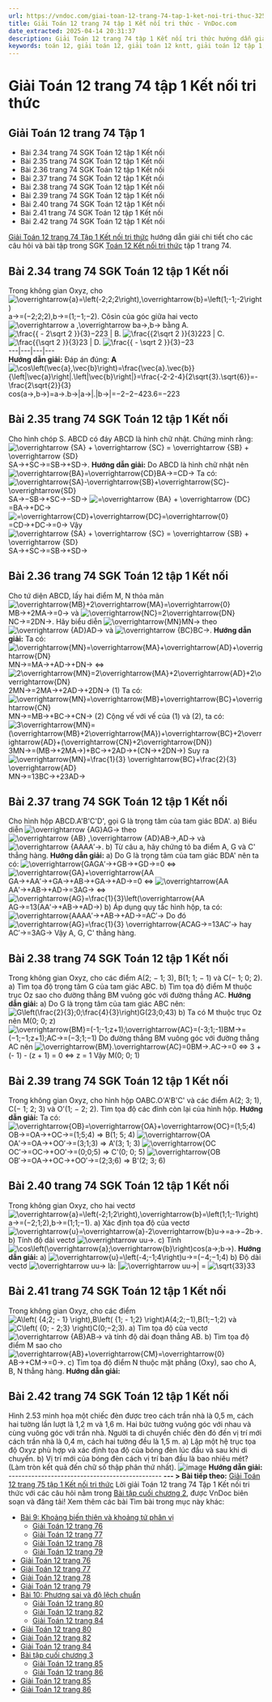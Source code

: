 ```yaml
---
url: https://vndoc.com/giai-toan-12-trang-74-tap-1-ket-noi-tri-thuc-325626
title: Giải Toán 12 trang 74 tập 1 Kết nối tri thức - VnDoc.com
date_extracted: 2025-04-14 20:31:37
description: Giải Toán 12 trang 74 tập 1 Kết nối tri thức hướng dẫn giải chi tiết các câu hỏi và bài tập trong SGK Toán 12 Kết nối tri thức tập 1.
keywords: toán 12, giải toán 12, giải toán 12 kntt, giải toán 12 tập 1, giải toán 12 kết nối tri thức, toán 12 kết nối tri thức tập 1, toán 12 kết nối tri thức, Toán 12 KNTT Bài tập cuối chương 2, giải Toán 12 Kết nối tri thức Bài tập cuối chương 2, Toán 12 Kết nối tri thức bài tập cuối chương 2, giải toán 12 trang 73, giải toán 12 trang 74, toán 12 trang 74, toán 12 trang 74 kết nối, giải toán 12 trang 74 kết nối
---
```


# Giải Toán 12 trang 74 tập 1 Kết nối tri thức
## **Giải Toán 12 trang 74 Tập 1**
  * Bài 2.34 trang 74 SGK Toán 12 tập 1 Kết nối
  * Bài 2.35 trang 74 SGK Toán 12 tập 1 Kết nối
  * Bài 2.36 trang 74 SGK Toán 12 tập 1 Kết nối
  * Bài 2.37 trang 74 SGK Toán 12 tập 1 Kết nối
  * Bài 2.38 trang 74 SGK Toán 12 tập 1 Kết nối
  * Bài 2.39 trang 74 SGK Toán 12 tập 1 Kết nối
  * Bài 2.40 trang 74 SGK Toán 12 tập 1 Kết nối
  * Bài 2.41 trang 74 SGK Toán 12 tập 1 Kết nối
  * Bài 2.42 trang 74 SGK Toán 12 tập 1 Kết nối

[Giải Toán 12 trang 74 Tập 1 Kết nối tri thức](<https://vndoc.com/giai-toan-12-trang-74-tap-1-ket-noi-tri-thuc-325626>) hướng dẫn giải chi tiết cho các câu hỏi và bài tập trong SGK [Toán 12 Kết nối tri thức](<https://vndoc.com/toan-12-ket-noi-tri-thuc>) tập 1 trang 74.
## Bài 2.34 trang 74 SGK Toán 12 tập 1 Kết nối
Trong không gian Oxyz, cho ![\\overrightarrow{a}=\\left\(-2;2;2\\right\),\\overrightarrow{b}=\\left\(1;-1;-2\\right\)](https://i.vdoc.vn/data/image/blank.png)a→=\(−2;2;2\),b→=\(1;−1;−2\). Côsin của góc giữa hai vecto ![\\overrightarrow a ,\\overrightarrow b](https://i.vdoc.vn/data/image/blank.png)a→,b→ bằng
A. ![\\frac{{ - 2\\sqrt 2 }}{3}](https://i.vdoc.vn/data/image/blank.png)−223 | B. ![\\frac{{2\\sqrt 2 }}{3}](https://i.vdoc.vn/data/image/blank.png)223 | C. ![\\frac{{\\sqrt 2 }}{3}](https://i.vdoc.vn/data/image/blank.png)23 | D. ![\\frac{{ - \\sqrt 2 }}{3}](https://i.vdoc.vn/data/image/blank.png)−23  
---|---|---|---  
**Hướng dẫn giải:**
Đáp án đúng: **A**
![\\cos\\left\(\\vec{a},\\vec{b}\\right\)=\\frac{\\vec{a}.\\vec{b}}{\\left|\\vec{a}\\right|.\\left|\\vec{b}\\right|}=\\frac{-2-2-4}{2\\sqrt{3}.\\sqrt{6}}=-\\frac{2\\sqrt{2}}{3}](https://i.vdoc.vn/data/image/blank.png)cos⁡\(a→,b→\)=a→.b→|a→|.|b→|=−2−2−423.6=−223
## Bài 2.35 trang 74 SGK Toán 12 tập 1 Kết nối
Cho hình chóp S. ABCD có đáy ABCD là hình chữ nhật. Chứng minh rằng: ![\\overrightarrow {SA} + \\overrightarrow {SC} = \\overrightarrow {SB} + \\overrightarrow {SD}](https://i.vdoc.vn/data/image/blank.png)SA→+SC→=SB→+SD→.
**Hướng dẫn giải:**
Do ABCD là hình chữ nhật nên ![\\overrightarrow{BA}=\\overrightarrow{CD}](https://i.vdoc.vn/data/image/blank.png)BA→=CD→
Ta có: ![\\overrightarrow{SA}-\\overrightarrow{SB}+\\overrightarrow{SC}-\\overrightarrow{SD}](https://i.vdoc.vn/data/image/blank.png)SA→−SB→+SC→−SD→
![=\\overrightarrow {BA}  + \\overrightarrow {DC}](https://i.vdoc.vn/data/image/blank.png)=BA→+DC→
![=\\overrightarrow{CD}+\\overrightarrow{DC}=\\overrightarrow{0}](https://i.vdoc.vn/data/image/blank.png)=CD→+DC→=0→
Vậy ![\\overrightarrow {SA} + \\overrightarrow {SC} = \\overrightarrow {SB} + \\overrightarrow {SD}](https://i.vdoc.vn/data/image/blank.png)SA→+SC→=SB→+SD→
## Bài 2.36 trang 74 SGK Toán 12 tập 1 Kết nối
Cho tứ diện ABCD, lấy hai điểm M, N thỏa mãn ![\\overrightarrow{MB}+2\\overrightarrow{MA}=\\overrightarrow{0}](https://i.vdoc.vn/data/image/blank.png)MB→+2MA→=0→ và ![\\overrightarrow{NC}=2\\overrightarrow{DN}](https://i.vdoc.vn/data/image/blank.png)NC→=2DN→. Hãy biểu diễn ![\\overrightarrow{MN}](https://i.vdoc.vn/data/image/blank.png)MN→ theo ![\\overrightarrow {AD}](https://i.vdoc.vn/data/image/blank.png)AD→ và ![\\overrightarrow {BC}](https://i.vdoc.vn/data/image/blank.png)BC→.
**Hướng dẫn giải:**
Ta có: ![\\overrightarrow{MN}=\\overrightarrow{MA}+\\overrightarrow{AD}+\\overrightarrow{DN}](https://i.vdoc.vn/data/image/blank.png)MN→=MA→+AD→+DN→
⇔ ![2\\overrightarrow{MN}=2\\overrightarrow{MA}+2\\overrightarrow{AD}+2\\overrightarrow{DN}](https://i.vdoc.vn/data/image/blank.png)2MN→=2MA→+2AD→+2DN→ \(1\)
Ta có: ![\\overrightarrow{MN}=\\overrightarrow{MB}+\\overrightarrow{BC}+\\overrightarrow{CN}](https://i.vdoc.vn/data/image/blank.png)MN→=MB→+BC→+CN→ \(2\)
Cộng vế với vế của \(1\) và \(2\), ta có:
![3\\overrightarrow{MN}=\(\\overrightarrow{MB}+2\\overrightarrow{MA}\)+\\overrightarrow{BC}+2\\overrightarrow{AD}+\(\\overrightarrow{CN}+2\\overrightarrow{DN}\)](https://i.vdoc.vn/data/image/blank.png)3MN→=\(MB→+2MA→\)+BC→+2AD→+\(CN→+2DN→\)
Suy ra ![\\overrightarrow{MN}=\\frac{1}{3} \\overrightarrow{BC}+\\frac{2}{3} \\overrightarrow{AD}](https://i.vdoc.vn/data/image/blank.png)MN→=13BC→+23AD→
## Bài 2.37 trang 74 SGK Toán 12 tập 1 Kết nối
Cho hình hộp ABCD.A'B'C'D', gọi G là trọng tâm của tam giác BDA'.
a\) Biểu diễn ![\\overrightarrow {AG}](https://i.vdoc.vn/data/image/blank.png)AG→ theo ![\\overrightarrow {AB} ,\\overrightarrow {AD}](https://i.vdoc.vn/data/image/blank.png)AB→,AD→ và ![\\overrightarrow {AA](https://i.vdoc.vn/data/image/blank.png)AA′→.
b\) Từ câu a, hãy chứng tỏ ba điểm A, G và C' thẳng hàng.
**Hướng dẫn giải:**
a\) Do G là trọng tâm của tam giác BDA' nên ta có:
![\\overrightarrow{GA](https://i.vdoc.vn/data/image/blank.png)GA′→+GB→+GD→=0
⇔ ![\\overrightarrow{GA}+\\overrightarrow{AA](https://i.vdoc.vn/data/image/blank.png)GA→+AA′→+GA→+AB→+GA→+AD→=0
⇔ ![\\overrightarrow{AA](https://i.vdoc.vn/data/image/blank.png)AA′→+AB→+AD→=3AG→
⇔ ![\\overrightarrow{AG}=\\frac{1}{3}\\left\(\\overrightarrow{AA](https://i.vdoc.vn/data/image/blank.png)AG→=13\(AA′→+AB→+AD→\)
b\) Áp dụng quy tắc hình hộp, ta có: ![\\overrightarrow{AA](https://i.vdoc.vn/data/image/blank.png)AA′→+AB→+AD→=AC′→
Do đó ![\\overrightarrow{AG}=\\frac{1}{3} \\overrightarrow{AC](https://i.vdoc.vn/data/image/blank.png)AG→=13AC′→ hay AC′→=3AG→
Vậy A, G, C' thẳng hàng.
## Bài 2.38 trang 74 SGK Toán 12 tập 1 Kết nối
Trong không gian Oxyz, cho các điểm A\(2; − 1; 3\), B\(1; 1; − 1\) và C\(− 1; 0; 2\).
a\) Tìm tọa độ trọng tâm G của tam giác ABC.
b\) Tìm tọa độ điểm M thuộc trục Oz sao cho đường thẳng BM vuông góc với đường thẳng AC.
**Hướng dẫn giải:**
a\) Do G là trọng tâm của tam giác ABC nên:
![G\\left\(\\frac{2}{3};0;\\frac{4}{3}\\right\)](https://i.vdoc.vn/data/image/blank.png)G\(23;0;43\)
b\) Ta có M thuộc trục Oz nên M\(0; 0; z\)
![\\overrightarrow{BM}=\(-1;-1;z+1\);\\overrightarrow{AC}=\(-3;1;-1\)](https://i.vdoc.vn/data/image/blank.png)BM→=\(−1;−1;z+1\);AC→=\(−3;1;−1\)
Do đường thẳng BM vuông góc với đường thẳng AC nên ![\\overrightarrow{BM}.\\overrightarrow{AC}=0](https://i.vdoc.vn/data/image/blank.png)BM→.AC→=0
⇔ 3 + \(- 1\) - \(z + 1\) = 0
⇔ z = 1
Vậy M\(0; 0; 1\)
## Bài 2.39 trang 74 SGK Toán 12 tập 1 Kết nối
Trong không gian Oxyz, cho hình hộp OABC.O'A'B'C' và các điểm A\(2; 3; 1\), C\(− 1; 2; 3\) và O'\(1; − 2; 2\). Tìm tọa độ các đỉnh còn lại của hình hộp.
**Hướng dẫn giải:**
Ta có: ![\\overrightarrow{OB}=\\overrightarrow{OA}+\\overrightarrow{OC}=\(1;5;4\)](https://i.vdoc.vn/data/image/blank.png)OB→=OA→+OC→=\(1;5;4\) ⇒ B\(1; 5; 4\)
![\\overrightarrow{OA](https://i.vdoc.vn/data/image/blank.png)OA′→=OA→+OO′→=\(3;1;3\) ⇒ A'\(3; 1; 3\)
![\\overrightarrow{OC](https://i.vdoc.vn/data/image/blank.png)OC′→=OC→+OO′→=\(0;0;5\) ⇒ C'\(0; 0; 5\)
![\\overrightarrow{OB](https://i.vdoc.vn/data/image/blank.png)OB′→=OA→+OC→+OO′→=\(2;3;6\) ⇒ B'\(2; 3; 6\)
## Bài 2.40 trang 74 SGK Toán 12 tập 1 Kết nối
Trong không gian Oxyz, cho hai vectơ ![\\overrightarrow{a}=\\left\(-2;1;2\\right\),\\overrightarrow{b}=\\left\(1;1;-1\\right\)](https://i.vdoc.vn/data/image/blank.png)a→=\(−2;1;2\),b→=\(1;1;−1\).
a\) Xác định tọa độ của vectơ ![\\overrightarrow{u}=\\overrightarrow{a}-2\\overrightarrow{b}](https://i.vdoc.vn/data/image/blank.png)u→=a→−2b→.
b\) Tính độ dài vectơ ![\\overrightarrow u](https://i.vdoc.vn/data/image/blank.png)u→.
c\) Tính ![\\cos\\left\(\\overrightarrow{a};\\overrightarrow{b}\\right\)](https://i.vdoc.vn/data/image/blank.png)cos⁡\(a→;b→\).
**Hướng dẫn giải:**
a\) ![\\overrightarrow{u}=\\left\(-4;-1;4\\right\)](https://i.vdoc.vn/data/image/blank.png)u→=\(−4;−1;4\)
b\) Độ dài vectơ ![\\overrightarrow u](https://i.vdoc.vn/data/image/blank.png)u→ là: |![\\overrightarrow u](https://i.vdoc.vn/data/image/blank.png)u→| = ![\\sqrt{33}](https://i.vdoc.vn/data/image/blank.png)33
## Bài 2.41 trang 74 SGK Toán 12 tập 1 Kết nối
Trong không gian Oxyz, cho các điểm ![A\\left\( {4;2; - 1} \\right\),B\\left\( {1; - 1;2} \\right\)](https://i.vdoc.vn/data/image/blank.png)A\(4;2;−1\),B\(1;−1;2\) và ![C\\left\( {0; - 2;3} \\right\)](https://i.vdoc.vn/data/image/blank.png)C\(0;−2;3\).
a\) Tìm tọa độ của vectơ ![\\overrightarrow {AB}](https://i.vdoc.vn/data/image/blank.png)AB→ và tính độ dài đoạn thẳng AB.
b\) Tìm tọa độ điểm M sao cho ![\\overrightarrow{AB}+\\overrightarrow{CM}=\\overrightarrow{0}](https://i.vdoc.vn/data/image/blank.png)AB→+CM→=0→.
c\) Tìm tọa độ điểm N thuộc mặt phẳng \(Oxy\), sao cho A, B, N thẳng hàng.
**Hướng dẫn giải:**
## Bài 2.42 trang 74 SGK Toán 12 tập 1 Kết nối
Hình 2.53 minh họa một chiếc đèn được treo cách trần nhà là 0,5 m, cách hai tường lần lượt là 1,2 m và 1,6 m. Hai bức tường vuông góc với nhau và cùng vuông góc với trần nhà. Người ta di chuyển chiếc đèn đó đến vị trí mới cách trần nhà là 0,4 m, cách hai tường đều là 1,5 m.
a\) Lập một hệ trục tọa độ Oxyz phù hợp và xác định tọa độ của bóng đèn lúc đầu và sau khi di chuyển.
b\) Vị trí mới của bóng đèn cách vị trí ban đầu là bao nhiêu mét? \(Làm tròn kết quả đến chữ số thập phân thứ nhất\).
![image](https://i.vdoc.vn/data/image/2024/08/01/638581275670619466.png)
**Hướng dẫn giải:**
\-----------------------------------------------
**\--- > Bài tiếp theo:** [Giải Toán 12 trang 75 tập 1 Kết nối tri thức](<https://vndoc.com/giai-toan-12-trang-76-tap-1-ket-noi-tri-thuc-325641>)
Lời giải Toán 12 trang 74 Tập 1 Kết nối tri thức với các câu hỏi nằm trong [Bài tập cuối chương 2](<https://vndoc.com/toan-12-ket-noi-tri-thuc-bai-tap-cuoi-chuong-2-320383>), được VnDoc biên soạn và đăng tải\!
Xem thêm các bài Tìm bài trong mục này khác:
  * [Bài 9: Khoảng biến thiên và khoảng tứ phân vị](</toan-12-ket-noi-tri-thuc-bai-9-khoang-bien-thien-va-khoang-tu-phan-vi-320384>)
    * [Giải Toán 12 trang 76](</giai-toan-12-trang-76-tap-1-ket-noi-tri-thuc-325641>)
    * [Giải Toán 12 trang 77](</giai-toan-12-trang-77-tap-1-ket-noi-tri-thuc-325647>)
    * [Giải Toán 12 trang 78](</giai-toan-12-trang-78-tap-1-ket-noi-tri-thuc-325657>)
    * [Giải Toán 12 trang 79](</giai-toan-12-trang-79-tap-1-ket-noi-tri-thuc-325663>)
  * [Giải Toán 12 trang 76](</giai-toan-12-trang-76-tap-1-ket-noi-tri-thuc-325641>)
  * [Giải Toán 12 trang 77](</giai-toan-12-trang-77-tap-1-ket-noi-tri-thuc-325647>)
  * [Giải Toán 12 trang 78](</giai-toan-12-trang-78-tap-1-ket-noi-tri-thuc-325657>)
  * [Giải Toán 12 trang 79](</giai-toan-12-trang-79-tap-1-ket-noi-tri-thuc-325663>)
  * [Bài 10: Phương sai và độ lệch chuẩn](</toan-12-ket-noi-tri-thuc-bai-10-phuong-sai-va-do-lech-chuan-320385>)
    * [Giải Toán 12 trang 80](</giai-toan-12-trang-80-tap-1-ket-noi-tri-thuc-325664>)
    * [Giải Toán 12 trang 82](</giai-toan-12-trang-82-tap-1-ket-noi-tri-thuc-325667>)
    * [Giải Toán 12 trang 84](</giai-toan-12-trang-84-tap-1-ket-noi-tri-thuc-325669>)
  * [Giải Toán 12 trang 80](</giai-toan-12-trang-80-tap-1-ket-noi-tri-thuc-325664>)
  * [Giải Toán 12 trang 82](</giai-toan-12-trang-82-tap-1-ket-noi-tri-thuc-325667>)
  * [Giải Toán 12 trang 84](</giai-toan-12-trang-84-tap-1-ket-noi-tri-thuc-325669>)
  * [Bài tập cuối chương 3](</toan-12-ket-noi-tri-thuc-bai-tap-cuoi-chuong-3-320386>)
    * [Giải Toán 12 trang 85](</giai-toan-12-trang-85-tap-1-ket-noi-tri-thuc-325687>)
    * [Giải Toán 12 trang 86](</giai-toan-12-trang-86-tap-1-ket-noi-tri-thuc-325699>)
  * [Giải Toán 12 trang 85](</giai-toan-12-trang-85-tap-1-ket-noi-tri-thuc-325687>)
  * [Giải Toán 12 trang 86](</giai-toan-12-trang-86-tap-1-ket-noi-tri-thuc-325699>)

